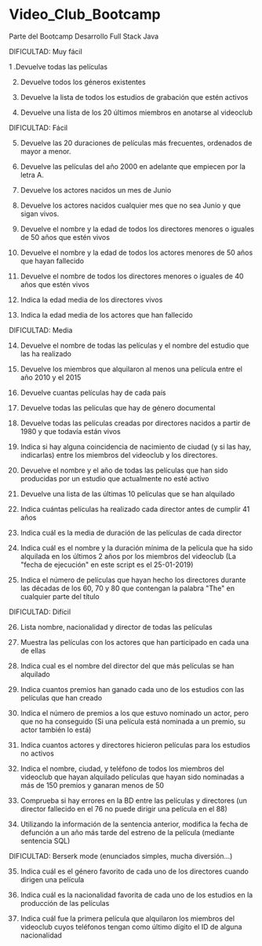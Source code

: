 # Video_Club_Bootcamp
 Parte del Bootcamp Desarrollo Full Stack Java


DIFICULTAD: Muy fácil

 

1 .Devuelve todas las películas

2. Devuelve todos los géneros existentes

3. Devuelve la lista de todos los estudios de grabación que estén activos

4. Devuelve una lista de los 20 últimos miembros en anotarse al videoclub

 

DIFICULTAD: Fácil

 

5. Devuelve las 20 duraciones de películas más frecuentes, ordenados de mayor a menor.

6. Devuelve las películas del año 2000 en adelante que empiecen por la letra A.

7. Devuelve los actores nacidos un mes de Junio

8. Devuelve los actores nacidos cualquier mes que no sea Junio y que sigan vivos.

9. Devuelve el nombre y la edad de todos los directores menores o iguales de 50 años que estén vivos

10. Devuelve el nombre y la edad de todos los actores menores de 50 años que hayan fallecido

11. Devuelve el nombre de todos los directores menores o iguales de 40 años que estén vivos

12. Indica la edad media de los directores vivos

13. Indica la edad media de los actores que han fallecido

 

DIFICULTAD: Media

 

14. Devuelve el nombre de todas las películas y el nombre del estudio que las ha realizado

15. Devuelve los miembros que alquilaron al menos una película entre el año 2010 y el 2015

16. Devuelve cuantas películas hay de cada país

17. Devuelve todas las películas que hay de género documental

18. Devuelve todas las películas creadas por directores nacidos a partir de 1980 y que todavía están vivos

19. Indica si hay alguna coincidencia de nacimiento de ciudad (y si las hay, indicarlas) entre los miembros del videoclub y los directores.

20. Devuelve el nombre y el año de todas las películas que han sido producidas por un estudio que actualmente no esté activo

21. Devuelve una lista de las últimas 10 películas que se han alquilado

22. Indica cuántas películas ha realizado cada director antes de cumplir 41 años

23. Indica cuál es la media de duración de las películas de cada director

24. Indica cuál es el nombre y la duración mínima de la película que ha sido alquilada en los últimos 2 años por los miembros del videoclub (La "fecha de ejecución" en este script es el 25-01-2019)

25. Indica el número de películas que hayan hecho los directores durante las décadas de los 60, 70 y 80 que contengan la palabra "The" en cualquier parte del título

 

DIFICULTAD: Difícil

 

26. Lista nombre, nacionalidad y director de todas las películas

27. Muestra las películas con los actores que han participado en cada una de ellas

28. Indica cual es el nombre del director del que más películas se han alquilado

29. Indica cuantos premios han ganado cada uno de los estudios con las películas que han creado

30. Indica el número de premios a los que estuvo nominado un actor, pero que no ha conseguido (Si una película está nominada a un premio, su actor también lo está)

31. Indica cuantos actores y directores hicieron películas para los estudios no activos

32. Indica el nombre, ciudad, y teléfono de todos los miembros del videoclub que hayan alquilado películas que hayan sido nominadas a más de 150 premios y ganaran menos de 50

33. Comprueba si hay errores en la BD entre las películas y directores (un director fallecido en el 76 no puede dirigir una película en el 88)

34. Utilizando la información de la sentencia anterior, modifica la fecha de defunción a un año más tarde del estreno de la película (mediante sentencia SQL)

 

DIFICULTAD: Berserk mode (enunciados simples, mucha diversión...)

 

35. Indica cuál es el género favorito de cada uno de los directores cuando dirigen una película

36. Indica cuál es la nacionalidad favorita de cada uno de los estudios en la producción de las películas

37. Indica cuál fue la primera película que alquilaron los miembros del videoclub cuyos teléfonos tengan como último dígito el ID de alguna nacionalidad